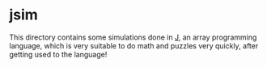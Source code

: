 jsim
====

This directory contains some simulations done in [J](http://jsoftware.com/), an array programming language, which is very suitable to do math and puzzles very quickly, after getting used to the language!
